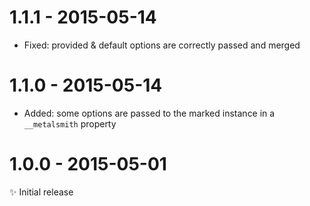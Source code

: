 # 1.1.1 - 2015-05-14

- Fixed: provided & default options are correctly passed and merged

# 1.1.0 - 2015-05-14

- Added: some options are passed to the marked instance in a `__metalsmith` property

# 1.0.0 - 2015-05-01

✨ Initial release
